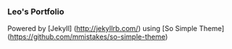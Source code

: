 ### Leo's Portfolio

Powered by [Jekyll] (http://jekyllrb.com/) using [So Simple Theme] (https://github.com/mmistakes/so-simple-theme)
